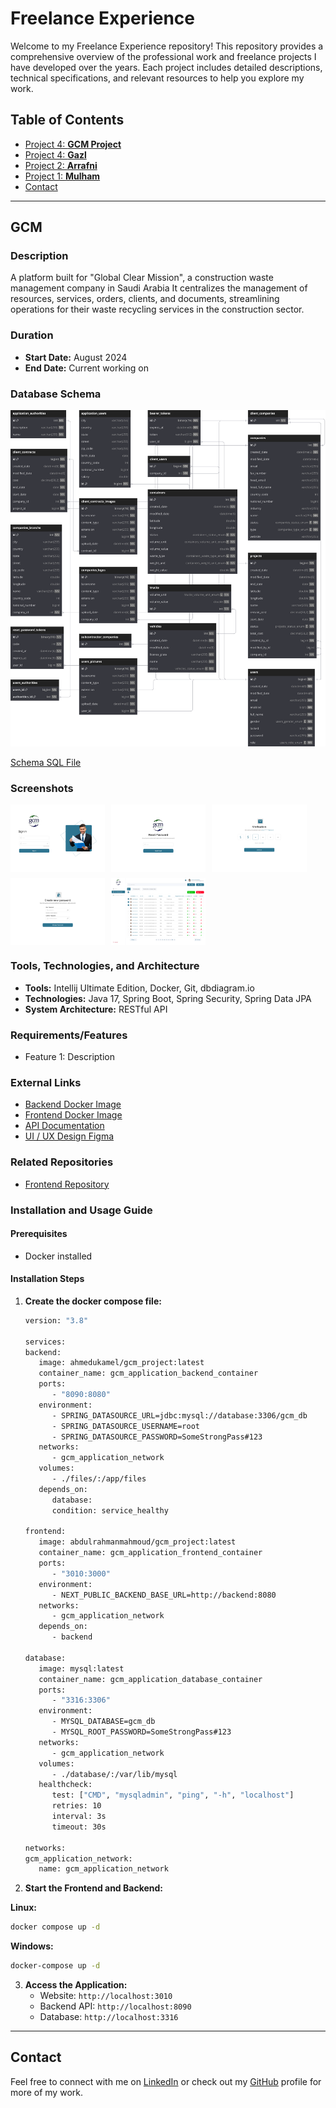 # Freelance Experience

Welcome to my Freelance Experience repository! This repository provides a comprehensive overview of the professional work and freelance projects I have developed over the years. Each project includes detailed descriptions, technical specifications, and relevant resources to help you explore my work.

## Table of Contents

- [Project 4: **GCM Project**](#gcm)
- [Project 4: **Gazl**](#gazl)
- [Project 2: **Arrafni**](#arrafni)
- [Project 1: **Mulham**](#mulham)
- [Contact](#contact)

---

## GCM

### Description

A platform built for "Global Clear Mission", a construction waste management company in Saudi Arabia It centralizes the management of resources, services, orders, clients, and documents, streamlining operations for their waste recycling services in the construction sector.

### Duration

- **Start Date:** August 2024
- **End Date:** Current working on

### Database Schema

![Database Schema](gcm/schema.svg)

[Schema SQL File](gcm/schema.sql)

### Screenshots

<div style="display: flex; flex-wrap: wrap; gap: 10px;">
    <img src="gcm/gcm-image-01.png" width="30%" alt="image">
    <img src="gcm/gcm-image-02.png" width="30%" alt="image">
    <img src="gcm/gcm-image-03.png" width="30%" alt="image">
    <img src="gcm/gcm-image-04.png" width="30%" alt="image">
    <img src="gcm/gcm-image-05.png" width="30%" alt="image">
</div>

### Tools, Technologies, and Architecture

- **Tools:** Intellij Ultimate Edition, Docker, Git, dbdiagram.io
- **Technologies:** Java 17, Spring Boot, Spring Security, Spring Data JPA
- **System Architecture:** RESTful API

### Requirements/Features

- Feature 1: Description

### External Links

- [Backend Docker Image](https://hub.docker.com/r/ahmedukamel/gcm_project)
- [Frontend Docker Image](https://hub.docker.com/r/abdulrahmanmahmoud/gcm_project)
- [API Documentation](https://documenter.getpostman.com/view/26297954/2sA3s6EVCo)
- [UI / UX Design Figma](https://www.figma.com/design/2eNzsuKLqtlswRorfBELDS/GCM-Project?node-id=2021-11418&node-type=frame)

### Related Repositories

- [Frontend Repository](https://github.com/username/frontend-repo)

### Installation and Usage Guide

#### Prerequisites

- Docker installed

#### Installation Steps

1. **Create the docker compose file:**

   ```bash
   version: "3.8"

   services:
   backend:
      image: ahmedukamel/gcm_project:latest
      container_name: gcm_application_backend_container
      ports:
         - "8090:8080"
      environment:
         - SPRING_DATASOURCE_URL=jdbc:mysql://database:3306/gcm_db
         - SPRING_DATASOURCE_USERNAME=root
         - SPRING_DATASOURCE_PASSWORD=SomeStrongPass#123
      networks:
         - gcm_application_network
      volumes:
         - ./files/:/app/files
      depends_on:
         database:
         condition: service_healthy

   frontend:
      image: abdulrahmanmahmoud/gcm_project:latest
      container_name: gcm_application_frontend_container
      ports:
         - "3010:3000"
      environment:
         - NEXT_PUBLIC_BACKEND_BASE_URL=http://backend:8080
      networks:
         - gcm_application_network
      depends_on:
         - backend

   database:
      image: mysql:latest
      container_name: gcm_application_database_container
      ports:
         - "3316:3306"
      environment:
         - MYSQL_DATABASE=gcm_db
         - MYSQL_ROOT_PASSWORD=SomeStrongPass#123
      networks:
         - gcm_application_network
      volumes:
         - ./database/:/var/lib/mysql
      healthcheck:
         test: ["CMD", "mysqladmin", "ping", "-h", "localhost"]
         retries: 10
         interval: 3s
         timeout: 30s

   networks:
   gcm_application_network:
      name: gcm_application_network
   ```

2. **Start the Frontend and Backend:**

**Linux:**

```bash
docker compose up -d
```

**Windows:**

```bash
docker-compose up -d
```

3. **Access the Application:**
   - Website: `http://localhost:3010`
   - Backend API: `http://localhost:8090`
   - Database: `http://localhost:3316`

---

## Contact

Feel free to connect with me on [LinkedIn](https://www.linkedin.com/in/ahmedukamel/) or check out my [GitHub](https://github.com/ahmedukamel) profile for more of my work.
